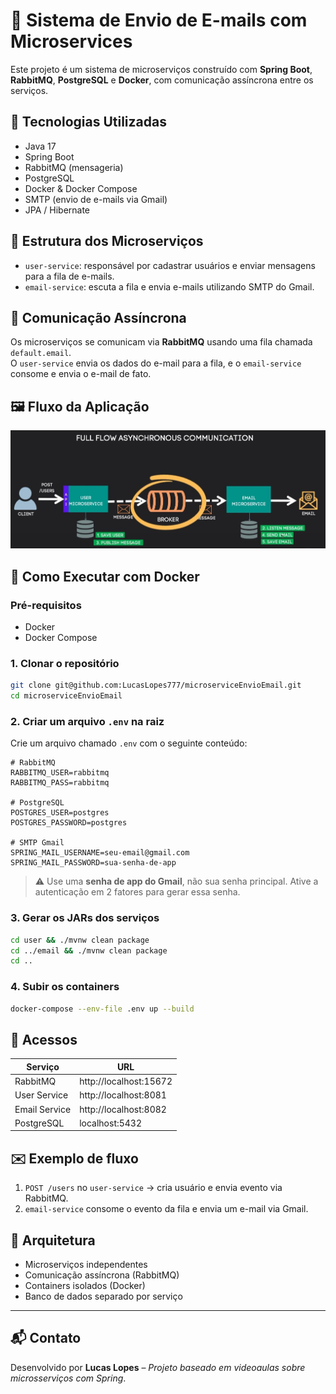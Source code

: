 
# 📨 Sistema de Envio de E-mails com Microservices

Este projeto é um sistema de microserviços construído com **Spring Boot**, **RabbitMQ**, **PostgreSQL** e **Docker**, com comunicação assíncrona entre os serviços.

## 📌 Tecnologias Utilizadas

- Java 17
- Spring Boot
- RabbitMQ (mensageria)
- PostgreSQL
- Docker & Docker Compose
- SMTP (envio de e-mails via Gmail)
- JPA / Hibernate

## 🧱 Estrutura dos Microserviços

- `user-service`: responsável por cadastrar usuários e enviar mensagens para a fila de e-mails.
- `email-service`: escuta a fila e envia e-mails utilizando SMTP do Gmail.

## 📡 Comunicação Assíncrona

Os microserviços se comunicam via **RabbitMQ** usando uma fila chamada `default.email`.  
O `user-service` envia os dados do e-mail para a fila, e o `email-service` consome e envia o e-mail de fato.

## 🖼️ Fluxo da Aplicação

![Fluxo da Aplicação](./fluxoAplicacao.JPG)

## 🐳 Como Executar com Docker

### Pré-requisitos

- Docker
- Docker Compose

### 1. Clonar o repositório

```bash
git clone git@github.com:LucasLopes777/microserviceEnvioEmail.git
cd microserviceEnvioEmail
```

### 2. Criar um arquivo `.env` na raiz

Crie um arquivo chamado `.env` com o seguinte conteúdo:

```env
# RabbitMQ
RABBITMQ_USER=rabbitmq
RABBITMQ_PASS=rabbitmq

# PostgreSQL
POSTGRES_USER=postgres
POSTGRES_PASSWORD=postgres

# SMTP Gmail
SPRING_MAIL_USERNAME=seu-email@gmail.com
SPRING_MAIL_PASSWORD=sua-senha-de-app
```

> ⚠️ Use uma **senha de app do Gmail**, não sua senha principal. Ative a autenticação em 2 fatores para gerar essa senha.

### 3. Gerar os JARs dos serviços

```bash
cd user && ./mvnw clean package
cd ../email && ./mvnw clean package
cd ..
```

### 4. Subir os containers

```bash
docker-compose --env-file .env up --build
```

## 🔗 Acessos

| Serviço         | URL                       |
|----------------|----------------------------|
| RabbitMQ       | http://localhost:15672     |
| User Service   | http://localhost:8081      |
| Email Service  | http://localhost:8082      |
| PostgreSQL     | localhost:5432             |

## ✉️ Exemplo de fluxo

1. `POST /users` no `user-service` → cria usuário e envia evento via RabbitMQ.
2. `email-service` consome o evento da fila e envia um e-mail via Gmail.

## 🔧 Arquitetura

- Microserviços independentes
- Comunicação assíncrona (RabbitMQ)
- Containers isolados (Docker)
- Banco de dados separado por serviço

---

## 📬 Contato

Desenvolvido por **Lucas Lopes** – _Projeto baseado em videoaulas sobre microsserviços com Spring_.
